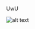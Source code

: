 UwU

![alt text](https://i.etsystatic.com/18040703/r/il/8d0673/1907717185/il_570xN.1907717185_9qkb.jpg)
